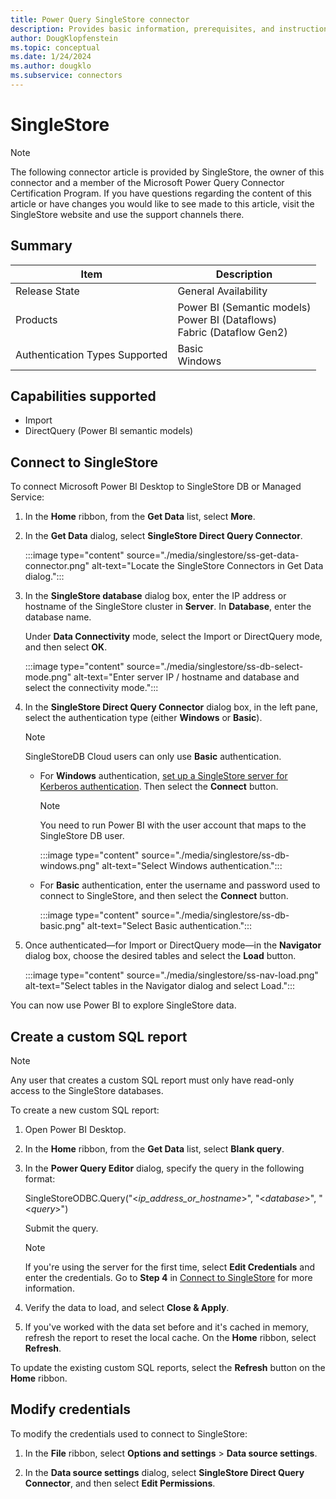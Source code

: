 ```yaml
---
title: Power Query SingleStore connector
description: Provides basic information, prerequisites, and instructions on how to connect to your SingleStore data.
author: DougKlopfenstein
ms.topic: conceptual
ms.date: 1/24/2024
ms.author: dougklo
ms.subservice: connectors
---
```


# SingleStore

> [!NOTE]
> The following connector article is provided by SingleStore, the owner of this connector and a member of the Microsoft Power Query Connector Certification Program. If you have questions regarding the content of this article or have changes you would like to see made to this article, visit the SingleStore website and use the support channels there.

## Summary

| Item | Description |
| --- | --- |
| Release State | General Availability |
| Products | Power BI (Semantic models)<br/>Power BI (Dataflows)<br/>Fabric (Dataflow Gen2) |
| Authentication Types Supported | Basic<br/>Windows |

## Capabilities supported

* Import
* DirectQuery (Power BI semantic models)

## Connect to SingleStore

To connect Microsoft Power BI Desktop to SingleStore DB or Managed Service:

1. In the **Home** ribbon, from the **Get Data** list, select **More**.

2. In the **Get Data** dialog, select **SingleStore Direct Query Connector**.

    :::image type="content" source="./media/singlestore/ss-get-data-connector.png" alt-text="Locate the SingleStore Connectors in Get Data dialog.":::

3. In the **SingleStore database** dialog box, enter the IP address or hostname of the SingleStore cluster in **Server**. In **Database**, enter the database name.

    Under **Data Connectivity** mode, select the Import or DirectQuery mode, and then select **OK**.

    :::image type="content" source="./media/singlestore/ss-db-select-mode.png" alt-text="Enter server IP / hostname and database and select the connectivity mode.":::

4. In the **SingleStore Direct Query Connector** dialog box, in the left pane, select the authentication type (either **Windows** or **Basic**).

    > [!NOTE]
    > SingleStoreDB Cloud users can only use **Basic** authentication.

    * For **Windows** authentication, [set up a SingleStore server for Kerberos authentication](https://docs.singlestore.com/db/v7.3/en/security/authentication/kerberos-authentication.html). Then select the **Connect** button.

       > [!NOTE]
       > You need to run Power BI with the user account that maps to the SingleStore DB user.

       :::image type="content" source="./media/singlestore/ss-db-windows.png" alt-text="Select Windows authentication.":::

    * For **Basic** authentication, enter the username and password used to connect to SingleStore, and then select the **Connect** button.

       :::image type="content" source="./media/singlestore/ss-db-basic.png" alt-text="Select Basic authentication.":::

5. Once authenticated&mdash;for Import or DirectQuery mode&mdash;in the **Navigator** dialog box, choose the desired tables and select the **Load** button.

    :::image type="content" source="./media/singlestore/ss-nav-load.png" alt-text="Select tables in the Navigator dialog and select Load.":::

You can now use Power BI to explore SingleStore data.

## Create a custom SQL report

> [!NOTE]
> Any user that creates a custom SQL report must only have read-only access to the SingleStore databases.

To create a new custom SQL report:

1. Open Power BI Desktop.

2. In the **Home** ribbon, from the **Get Data** list, select **Blank query**.

3. In the **Power Query Editor** dialog, specify the query in the following format:

    SingleStoreODBC.Query("\<_ip_address_or_hostname_>", "\<_database_>", "\<_query_>")

    Submit the query.

    > [!NOTE]
    > If you're using the server for the first time, select **Edit Credentials** and enter the credentials. Go to **Step 4** in [Connect to SingleStore](#connect-to-singlestore) for more information.

4. Verify the data to load, and select **Close & Apply**.

5. If you've worked with the data set before and it's cached in memory, refresh the report to reset the local cache. On the **Home** ribbon, select **Refresh**.

To update the existing custom SQL reports, select the **Refresh** button on the **Home** ribbon.

## Modify credentials

To modify the credentials used to connect to SingleStore:

1. In the **File** ribbon, select **Options and settings** > **Data source settings**.

2. In the **Data source settings** dialog, select **SingleStore Direct Query Connector**, and then select **Edit Permissions**.
